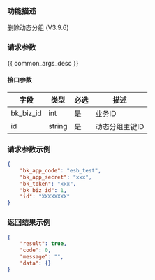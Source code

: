 ### 功能描述

删除动态分组 (V3.9.6)

### 请求参数

{{ common_args_desc }}

#### 接口参数

| 字段      |  类型      | 必选   |  描述      |
|-----------|------------|--------|------------|
| bk_biz_id |  int     | 是     | 业务ID |
| id        | string     | 是  | 动态分组主键ID |

### 请求参数示例

```json
{
    "bk_app_code": "esb_test",
    "bk_app_secret": "xxx",
    "bk_token": "xxx",
    "bk_biz_id": 1,
    "id": "XXXXXXXX"
}
```

### 返回结果示例

```json
{
    "result": true,
    "code": 0,
    "message": "",
    "data": {}
}
```